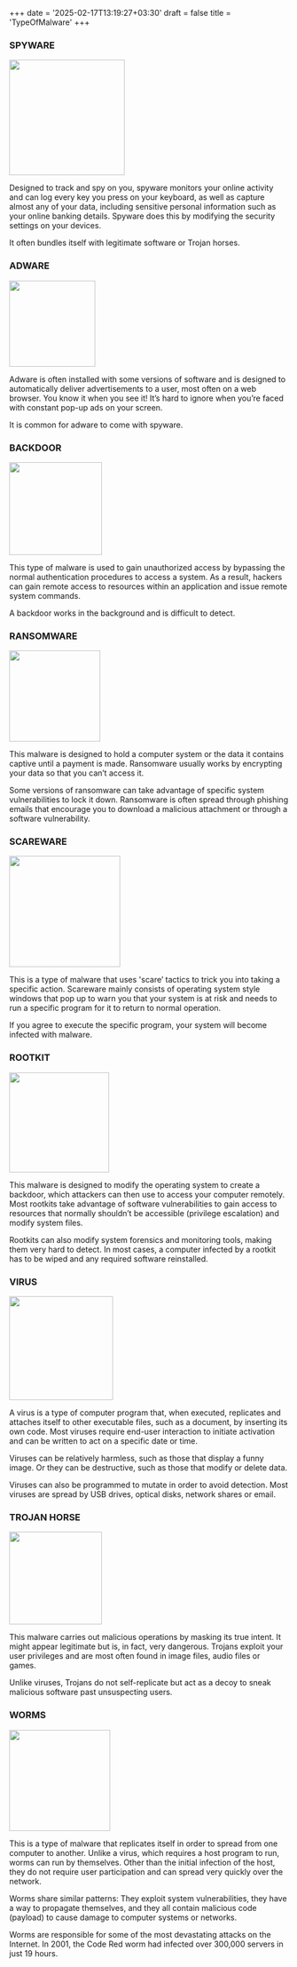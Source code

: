+++
date = '2025-02-17T13:19:27+03:30'
draft = false
title = 'TypeOfMalware'
+++

### SPYWARE

<img src="https://www.netacad.com/content/i2cs/7.1/courses/content/m2/en-US/assets/07f0e2f906cd97ff1f0f126958069d3e811f3864.svg" title="" alt="" width="208">

Designed to track and spy on you, spyware monitors your online activity and can log every key you press on your keyboard, as well as capture almost any of your data, including sensitive personal information such as your online banking details. Spyware does this by modifying the security settings on your devices.

It often bundles itself with legitimate software or Trojan horses.

### ADWARE

<img src="https://www.netacad.com/content/i2cs/7.1/courses/content/m2/en-US/assets/796839d33db82c8b5caceaeaa834eaaa467cd8d8.svg" title="" alt="" width="155">

Adware is often installed with some versions of software and is designed to automatically deliver advertisements to a user, most often on a web browser. You know it when you see it! It’s hard to ignore when you’re faced with constant pop-up ads on your screen.

It is common for adware to come with spyware.

### BACKDOOR

<img src="https://www.netacad.com/content/i2cs/7.1/courses/content/m2/en-US/assets/2260c6a3500db1258bb69bd97f66cc6ed015bc4c.svg" title="" alt="" width="167">

This type of malware is used to gain unauthorized access by bypassing the normal authentication procedures to access a system. As a result, hackers can gain remote access to resources within an application and issue remote system commands.

A backdoor works in the background and is difficult to detect.

### RANSOMWARE

<img src="https://www.netacad.com/content/i2cs/7.1/courses/content/m2/en-US/assets/d9d72ca84d1aa301310c9b5dee30f49df8ecc57b.svg" title="" alt="" width="164">

This malware is designed to hold a computer system or the data it contains captive until a payment is made. Ransomware usually works by encrypting your data so that you can’t access it.

Some versions of ransomware can take advantage of specific system vulnerabilities to lock it down. Ransomware is often spread through phishing emails that encourage you to download a malicious attachment or through a software vulnerability.

### SCAREWARE

<img src="https://www.netacad.com/content/i2cs/7.1/courses/content/m2/en-US/assets/27b665a3a9fba610d7746eec3e549d3bf527de42.svg" title="" alt="" width="200">

This is a type of malware that uses 'scare’ tactics to trick you into taking a specific action. Scareware mainly consists of operating system style windows that pop up to warn you that your system is at risk and needs to run a specific program for it to return to normal operation.

If you agree to execute the specific program, your system will become infected with malware.

### ROOTKIT

<img src="https://www.netacad.com/content/i2cs/7.1/courses/content/m2/en-US/assets/49b1a0f9e5981635cc29157b36bb4c5419e77f30.svg" title="" alt="" width="180">

This malware is designed to modify the operating system to create a backdoor, which attackers can then use to access your computer remotely. Most rootkits take advantage of software vulnerabilities to gain access to resources that normally shouldn’t be accessible (privilege escalation) and modify system files.

Rootkits can also modify system forensics and monitoring tools, making them very hard to detect. In most cases, a computer infected by a rootkit has to be wiped and any required software reinstalled.

### VIRUS

<img src="https://www.netacad.com/content/i2cs/7.1/courses/content/m2/en-US/assets/7372d708db4ded3595663fbbbbd56e6f83fa074b.svg" title="" alt="" width="187">

A virus is a type of computer program that, when executed, replicates and attaches itself to other executable files, such as a document, by inserting its own code. Most viruses require end-user interaction to initiate activation and can be written to act on a specific date or time.

Viruses can be relatively harmless, such as those that display a funny image. Or they can be destructive, such as those that modify or delete data.

Viruses can also be programmed to mutate in order to avoid detection. Most viruses are spread by USB drives, optical disks, network shares or email.

### TROJAN HORSE

<img src="https://www.netacad.com/content/i2cs/7.1/courses/content/m2/en-US/assets/2c1538982204721ca4a9c2c81b3721c67e45d6ce.svg" title="" alt="" width="167">

This malware carries out malicious operations by masking its true intent. It might appear legitimate but is, in fact, very dangerous. Trojans exploit your user privileges and are most often found in image files, audio files or games.

Unlike viruses, Trojans do not self-replicate but act as a decoy to sneak malicious software past unsuspecting users.

### WORMS

<img src="https://www.netacad.com/content/i2cs/7.1/courses/content/m2/en-US/assets/2638f1543894b6dedee2269ebba7d7616006e7b7.svg" title="" alt="" width="182">

This is a type of malware that replicates itself in order to spread from one computer to another. Unlike a virus, which requires a host program to run, worms can run by themselves. Other than the initial infection of the host, they do not require user participation and can spread very quickly over the network.

Worms share similar patterns: They exploit system vulnerabilities, they have a way to propagate themselves, and they all contain malicious code (payload) to cause damage to computer systems or networks.

Worms are responsible for some of the most devastating attacks on the Internet. In 2001, the Code Red worm had infected over 300,000 servers in just 19 hours.
